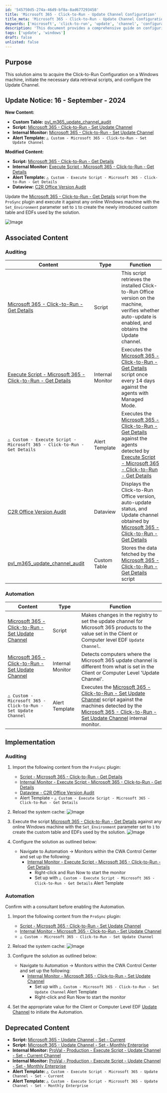 ```yaml
---
id: '545750d5-274a-46d9-bf8a-8ad677293458'
title: 'Microsoft 365 - Click-to-Run - Update Channel Configuration'
title_meta: 'Microsoft 365 - Click-to-Run - Update Channel Configuration'
keywords: ['microsoft', 'click-to-run', 'update', 'channel', 'configuration', 'windows', 'audit', 'automation']
description: 'This document provides a comprehensive guide on configuring the Click-to-Run Update Channel for Microsoft 365 on Windows machines, including scripts, internal monitors, and alert templates necessary for effective management and auditing of the update process.'
tags: ['update', 'windows']
draft: false
unlisted: false
---
```


## Purpose

This solution aims to acquire the Click-to-Run Configuration on a Windows machine, initiate the necessary data retrieval scripts, and configure the Update Channel.

## Update Notice: 16 - September - 2024

**New Content:**

- **Custom Table:** [pvl_m365_update_channel_audit](<../unsorted/SWM - Software Configuration - Custom Table - pvl_m365_update_channel_audit.md>)
- **Script:** [Microsoft 365 - Click-to-Run - Set Update Channel](https://proval.itglue.com/DOC-5078775-17164646)
- **Internal Monitor:** [Microsoft 365 - Click-to-Run - Set Update Channel](https://proval.itglue.com/DOC-5078775-17164734)
- **Alert Template:** `△ Custom - Microsoft 365 - Click-to-Run - Set Update Channel`

**Modified Content:**

- **Script:** [Microsoft 365 - Click-to-Run - Get Details](https://proval.itglue.com/DOC-5078775-13932545)
- **Internal Monitor:** [Execute Script - Microsoft 365 - Click-to-Run - Get Details](<../cwa/monitors/Execute Script - Microsoft 365 - Click-to-Run - Get Details.md>)
- **Alert Template:** `△ Custom - Execute Script - Microsoft 365 - Click-to-Run - Get Details`
- **Dataview:** [C2R Office Version Audit](<../cwa/dataviews/C2R Office Version Audit.md>)

Update the [Microsoft 365 - Click-to-Run - Get Details](https://proval.itglue.com/DOC-5078775-13932545) script from the `ProSync` plugin and execute it against any online Windows machine with the `Set_Environment` parameter set to `1` to create the newly introduced custom table and EDFs used by the solution.

![Image](../../static/img/C2R-Update-Channel/image_1.png)

## Associated Content

### Auditing

| Content                                                                 | Type            | Function                                                                                                                                                      |
|-------------------------------------------------------------------------|-----------------|---------------------------------------------------------------------------------------------------------------------------------------------------------------|
| [Microsoft 365 - Click-to-Run - Get Details](https://proval.itglue.com/DOC-5078775-13932545) | Script          | This script retrieves the installed Click-to-Run Office version on the machine, verifies whether auto-update is enabled, and obtains the Update channel.   |
| [Execute Script - Microsoft 365 - Click-to-Run - Get Details](<../cwa/monitors/Execute Script - Microsoft 365 - Click-to-Run - Get Details.md>) | Internal Monitor | Executes the [Microsoft 365 - Click-to-Run - Get Details](https://proval.itglue.com/DOC-5078775-13932545) script once every 14 days against the agents with Managed Mode. |
| `△ Custom - Execute Script - Microsoft 365 - Click-to-Run - Get Details` | Alert Template   | Executes the [Microsoft 365 - Click-to-Run - Get Details](https://proval.itglue.com/DOC-5078775-13932545) against the agents detected by [Execute Script - Microsoft 365 - Click-to-Run - Get Details](<../cwa/monitors/Execute Script - Microsoft 365 - Click-to-Run - Get Details.md>) |
| [C2R Office Version Audit](<../cwa/dataviews/C2R Office Version Audit.md>) | Dataview        | Displays the Click-to-Run Office version, auto-update status, and Update channel obtained by [Microsoft 365 - Click-to-Run - Get Details](https://proval.itglue.com/DOC-5078775-13932545) |
| [pvl_m365_update_channel_audit](<../unsorted/SWM - Software Configuration - Custom Table - pvl_m365_update_channel_audit.md>) | Custom Table    | Stores the data fetched by the [Microsoft 365 - Click-to-Run - Get Details](https://proval.itglue.com/DOC-5078775-13932545) script                         |

### Automation

| Content                                                                 | Type            | Function                                                                                                                                                      |
|-------------------------------------------------------------------------|-----------------|---------------------------------------------------------------------------------------------------------------------------------------------------------------|
| [Microsoft 365 - Click-to-Run - Set Update Channel](https://proval.itglue.com/DOC-5078775-17164646) | Script          | Makes changes in the registry to set the update channel for Microsoft 365 products to the value set in the Client or Computer level EDF `Update Channel`.   |
| [Microsoft 365 - Click-to-Run - Set Update Channel](https://proval.itglue.com/DOC-5078775-17164734) | Internal Monitor | Detects computers where the Microsoft 365 update channel is different from what is set in the Client or Computer Level 'Update Channel'.                    |
| `△ Custom - Microsoft 365 - Click-to-Run - Set Update Channel`         | Alert Template   | Executes the [Microsoft 365 - Click-to-Run - Set Update Channel](https://proval.itglue.com/DOC-5078775-17164646) script against the machines detected by the [Microsoft 365 - Click-to-Run - Set Update Channel](https://proval.itglue.com/DOC-5078775-17164734) internal monitor. |

## Implementation

### Auditing

1. Import the following content from the `ProSync` plugin:
   - [Script - Microsoft 365 - Click-to-Run - Get Details](https://proval.itglue.com/DOC-5078775-13932545)
   - [Internal Monitor - Execute Script - Microsoft 365 - Click-to-Run - Get Details](<../cwa/monitors/Execute Script - Microsoft 365 - Click-to-Run - Get Details.md>)
   - [Dataview - C2R Office Version Audit](<../cwa/dataviews/C2R Office Version Audit.md>)
   - Alert Template - `△ Custom - Execute Script - Microsoft 365 - Click-to-Run - Get Details`

2. Reload the system cache:
   ![Image](../../static/img/C2R-Update-Channel/image_2.png)

3. Execute the script [Microsoft 365 - Click-to-Run - Get Details](https://proval.itglue.com/DOC-5078775-13932545) against any online Windows machine with the `Set_Environment` parameter set to `1` to create the custom table and EDFs used by the solution.
   ![Image](../../static/img/C2R-Update-Channel/image_1.png)

4. Configure the solution as outlined below:
   - Navigate to Automation → Monitors within the CWA Control Center and set up the following:
     - [Internal Monitor - Execute Script - Microsoft 365 - Click-to-Run - Get Details](<../cwa/monitors/Execute Script - Microsoft 365 - Click-to-Run - Get Details.md>)
       - Right-click and Run Now to start the monitor
       - Set up with `△ Custom - Execute Script - Microsoft 365 - Click-to-Run - Get Details` Alert Template

### Automation

Confirm with a consultant before enabling the Automation.

1. Import the following content from the `ProSync` plugin:
   - [Script - Microsoft 365 - Click-to-Run - Set Update Channel](https://proval.itglue.com/DOC-5078775-17164646)
   - [Internal Monitor - Microsoft 365 - Click-to-Run - Set Update Channel](https://proval.itglue.com/DOC-5078775-17164734)
   - `△ Custom - Microsoft 365 - Click-to-Run - Set Update Channel`

2. Reload the system cache:
   ![Image](../../static/img/C2R-Update-Channel/image_3.png)

3. Configure the solution as outlined below:
   - Navigate to Automation → Monitors within the CWA Control Center and set up the following:
     - [Internal Monitor - Microsoft 365 - Click-to-Run - Set Update Channel](https://proval.itglue.com/DOC-5078775-17164734)
       - Set up with `△ Custom - Microsoft 365 - Click-to-Run - Set Update Channel` Alert Template
       - Right-click and Run Now to start the monitor

4. Set the appropriate value for the Client or Computer Level EDF [Update Channel](https://proval.itglue.com/5078775/docs/17164646#version=published&documentMode=edit:~:text=Run%20%2D%20Get%20Details-,Client%20Level%20EDF,-Name) to initiate the Automation.

## Deprecated Content

- **Script:** [Microsoft 365 - Update Channel - Set - Current](<../cwa/scripts/Microsoft 365 - Set Update Channel - Current.md>)
- **Script:** [Microsoft 365 - Update Channel - Set - Monthly Enterprise](<../cwa/scripts/Microsoft 365 - Set Update Channel - Monthly Enterprise.md>)
- **Internal Monitor:** [ProVal - Production - Execute Script - Update Channel - Set - Current Channel](<../cwa/monitors/Execute Script - Update Channel - Set - Current Channel.md>)
- **Internal Monitor:** [ProVal - Production - Execute Script - Update Channel - Set - Monthly Enterprise](<../cwa/monitors/Execute Script - Update Channel - Set - Monthly Enterprise.md>)
- **Alert Template:** `△ Custom - Execute Script - Microsoft 365 - Update Channel - Set - Current`
- **Alert Template:** `△ Custom - Execute Script - Microsoft 365 - Update Channel - Set - Monthly Enterprise`

